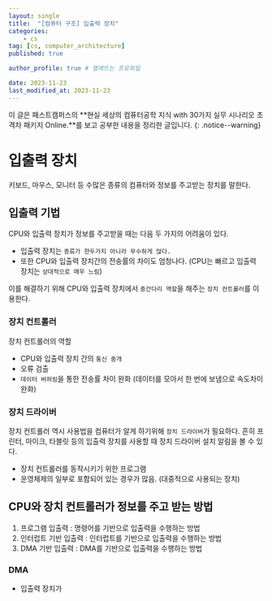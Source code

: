 ```yaml
---
layout: single
title:  "[컴퓨터 구조] 입출력 장치"
categories: 
    - cs
tag: [cs, computer_architecture]
published: true

author_profile: true # 옆에뜨는 프로파일

date: 2023-11-23
last_modified_at: 2023-11-23
---
```


이 글은 패스트캠퍼스의 **현실 세상의 컴퓨터공학 지식 with 30가지 실무 시나리오 초격차 패키지 Online.**를 보고 공부한 내용을 정리한 글입니다.
{: .notice--warning}

# 입출력 장치 

키보드, 마우스, 모니터 등 수많은 종류의 컴퓨터와 정보를 주고받는 장치를 말한다.

## 입출력 기법
CPU와 입출력 장치가 정보를 주고받을 때는 다음 두 가지의 어려움이 있다. 

- 입출력 장치는 `종류가 한두가지 아니라 무수하게 많다.` <br>
- 또한 CPU와 입출력 장치간의 전송률의 차이도 엄청나다. (CPU는 빠르고 입출력 장치는 `상대적으로 매우 느림`)

이를 해결하기 위해 CPU와 입출력 장치에서 `중간다리 역할`을 해주는 `장치 컨트롤러`를 이용한다.

### 장치 컨트롤러
장치 컨트롤러의 역할
- CPU와 입출력 장치 간의 `통신 중개`
- 오류 검출
- `데이터 버퍼링`을 통한 전송률 차이 완화 (데이터를 모아서 한 번에 보냄으로 속도차이 완화)

### 장치 드라이버
장치 컨트롤러 역시 사용법을 컴퓨터가 알게 하기위해 `장치 드라이버`가 필요하다.
흔히 프린터, 마이크, 타블릿 등의 입출력 장치를 사용할 때 장치 드라이버 설치 알림을 볼 수 있다.

- 장치 컨트롤러를 동작시키기 위한 프로그램
- 운영체제의 일부로 포함되어 있는 경우가 많음. (대중적으로 사용되는 장치)


## CPU와 장치 컨트롤러가 정보를 주고 받는 방법
1. 프로그램 입출력 : 명령어를 기반으로 입출력을 수행하는 방법
2. 인터럽트 기반 입출력 : 인터럽트를 기반으로 입출력을 수행하는 방법
3. DMA 기반 입출력 : DMA를 기반으로 입출력을 수행하는 방법

### DMA 
- 입출력 장치가 

